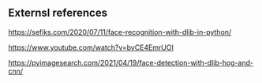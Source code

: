 
## Externsl references

<https://sefiks.com/2020/07/11/face-recognition-with-dlib-in-python/>

<https://www.youtube.com/watch?v=bvCE4EmrUOI>

<https://pyimagesearch.com/2021/04/19/face-detection-with-dlib-hog-and-cnn/>
